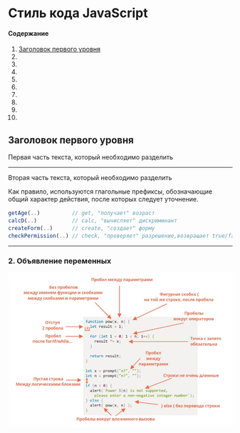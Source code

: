 # Стиль кода JavaScript
#### Содержание ####
1. [Заголовок первого уровня](#Заголовок-первого-уровня)
2.
3.
4.
5.
6.
7.
8.
9.
10.


##  Заголовок первого уровня ##


Первая часть текста, который необходимо разделить
***
Вторая часть текста, который необходимо разделить

Как правило, используются глагольные префиксы, обозначающие общий характер действия, после которых следует уточнение.

``` js
getAge(..)          // get, "получает" возраст
calcD(..)           // calc, "вычисляет" дискриминант
createForm(..)      // create, "создает" форму
checkPermission(..) // check, "проверяет" разрешение,возвращает true/false
``` 

---------------------

###  <a name="variable-declaration">2. Объявление переменных</a>


![Шпаргалка с правилами синтаксиса](/img.jpg)
